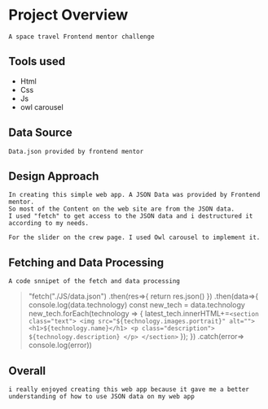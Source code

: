 # Project Overview 
    A space travel Frontend mentor challenge

## Tools used 
- Html
- Css
- Js
- owl carousel

## Data Source
    Data.json provided by frontend mentor

## Design Approach
    In creating this simple web app. A JSON Data was provided by Frontend mentor.
    So most of the Content on the web site are from the JSON data. 
    I used "fetch" to get access to the JSON data and i destructured it according to my needs.

    For the slider on the crew page. I used Owl carousel to implement it.

## Fetching and Data Processing
    A code snnipet of the fetch and data processing
>    "fetch("./JS/data.json")
    .then(res=>{
        return res.json()
    })
    .then(data=>{
        console.log(data.technology)
        const new_tech = data.technology
        new_tech.forEach(technology => {
            latest_tech.innerHTML+=`
            <section class="text">
                        <img src="${technology.images.portrait}" alt="">
                        <h1>${technology.name}</h1>
                        <p class="description">
                            ${technology.description}
                        </p>
                    </section>
            `
        });
    })
    .catch(error=> console.log(error))

## Overall

    i really enjoyed creating this web app because it gave me a better understanding of how to use JSON data on my web app
